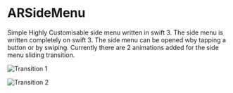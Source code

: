 # ARSideMenu
Simple Highly Customisable side menu written in swift 3.
The side menu is written completely on swift 3. The side menu can be opened wby tapping a button or by swiping.
Currently there are 2 animations added for the side menu sliding transition.


![Transition 1](/../screenshots/screenshot.png?raw=true "Optional Title")



![Transition 2](/../screenshots/screenshot2.png?raw=true "Optional Title")
